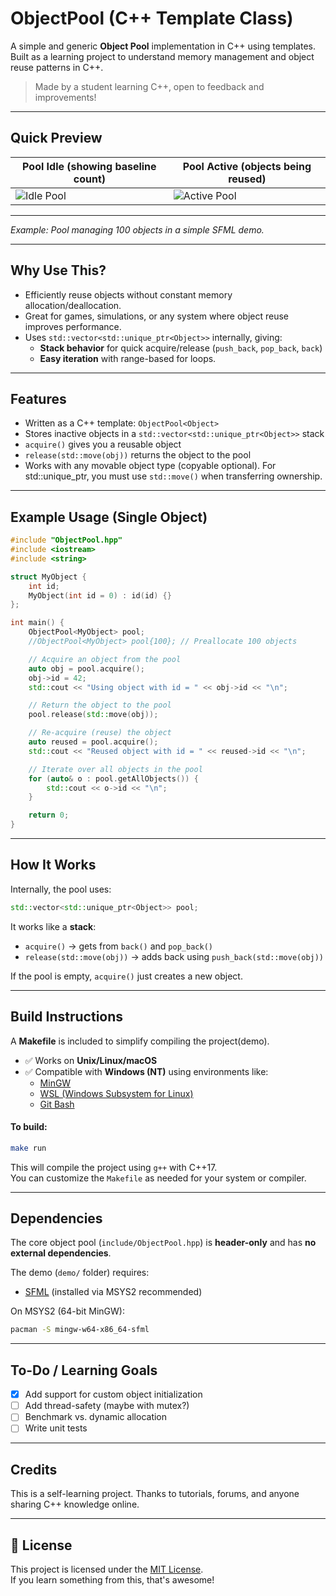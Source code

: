 # ObjectPool (C++ Template Class)

A simple and generic **Object Pool** implementation in C++ using templates.  
Built as a learning project to understand memory management and object reuse patterns in C++.

> Made by a student learning C++, open to feedback and improvements!

---

## Quick Preview

| Pool Idle (showing baseline count)         | Pool Active (objects being reused)     |
|--------------------------------------------|----------------------------------------|
| ![Idle Pool](demo/screenshots/idle_pool.png)| ![Active Pool](demo/screenshots/active_pool.gif)|

---
*Example: Pool managing 100 objects in a simple SFML demo.*

---

## Why Use This?

- Efficiently reuse objects without constant memory allocation/deallocation.
- Great for games, simulations, or any system where object reuse improves performance.
- Uses `std::vector<std::unique_ptr<Object>>` internally, giving:
  - **Stack behavior** for quick acquire/release (`push_back`, `pop_back`, `back`)
  - **Easy iteration** with range-based for loops.

---

## Features

- Written as a C++ template: `ObjectPool<Object>`
- Stores inactive objects in a `std::vector<std::unique_ptr<Object>>` stack
- `acquire()` gives you a reusable object
- `release(std::move(obj))` returns the object to the pool
- Works with any movable object type (copyable optional). For std::unique_ptr<T>, you must use `std::move()` when transferring ownership.

---

## Example Usage (Single Object)

```cpp
#include "ObjectPool.hpp"
#include <iostream>
#include <string>

struct MyObject {
    int id;
    MyObject(int id = 0) : id(id) {}
};

int main() {
    ObjectPool<MyObject> pool;
    //ObjectPool<MyObject> pool{100}; // Preallocate 100 objects

    // Acquire an object from the pool
    auto obj = pool.acquire();
    obj->id = 42;
    std::cout << "Using object with id = " << obj->id << "\n";

    // Return the object to the pool
    pool.release(std::move(obj));

    // Re-acquire (reuse) the object
    auto reused = pool.acquire();
    std::cout << "Reused object with id = " << reused->id << "\n";

    // Iterate over all objects in the pool
    for (auto& o : pool.getAllObjects()) {
        std::cout << o->id << "\n";
    }

    return 0;
}
```
---

## How It Works

Internally, the pool uses:

```cpp
std::vector<std::unique_ptr<Object>> pool;
```

It works like a **stack**:

- `acquire()` → gets from `back()` and `pop_back()`
- `release(std::move(obj))` → adds back using `push_back(std::move(obj))`

If the pool is empty, `acquire()` just creates a new object.

---

## Build Instructions

A **Makefile** is included to simplify compiling the project(demo).

- ✅ Works on **Unix/Linux/macOS**
- ✅ Compatible with **Windows (NT)** using environments like:
  - [MinGW](https://www.mingw-w64.org/)
  - [WSL (Windows Subsystem for Linux)](https://learn.microsoft.com/en-us/windows/wsl/)
  - [Git Bash](https://gitforwindows.org/)

#### To build:

```bash
make run
```

This will compile the project using `g++` with C++17.  
You can customize the `Makefile` as needed for your system or compiler.

---

## Dependencies

The core object pool (`include/ObjectPool.hpp`) is **header-only** and has **no external dependencies**.

The demo (`demo/` folder) requires:  
- [SFML](https://www.sfml-dev.org/) (installed via MSYS2 recommended)

On MSYS2 (64-bit MinGW):

```bash
pacman -S mingw-w64-x86_64-sfml
```

---

## To-Do / Learning Goals

- [x] Add support for custom object initialization
- [ ] Add thread-safety (maybe with mutex?)
- [ ] Benchmark vs. dynamic allocation
- [ ] Write unit tests

---

## Credits

This is a self-learning project. Thanks to tutorials, forums, and anyone sharing C++ knowledge online.

---

## 📜 License

This project is licensed under the [MIT License](LICENSE).  
If you learn something from this, that's awesome!